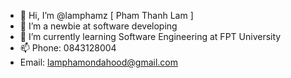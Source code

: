 - 👋 Hi, I’m @lamphamz [ Pham Thanh Lam ]
- 👀 I’m a newbie at software developing
- 🌱 I’m currently learning Software Engineering at FPT University
- 📫 Phone: 0843128004
- Email: lamphamondahood@gmail.com    

<!---
lampham-devwannabe/lampham-devwannabe is a ✨ special ✨ repository because its `README.md` (this file) appears on your GitHub profile.
You can click the Preview link to take a look at your changes.
--->
